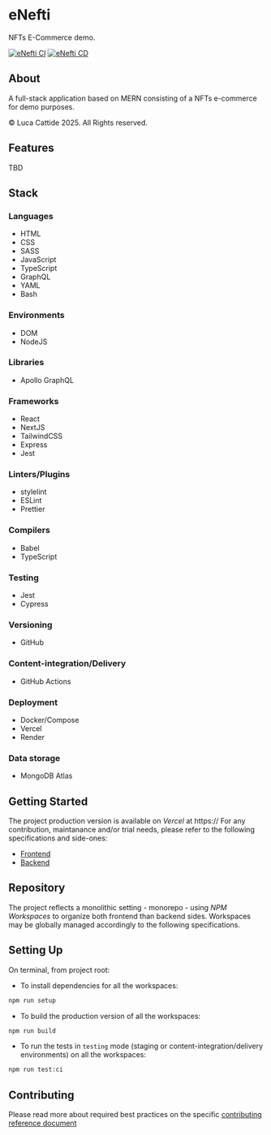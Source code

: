 
# eNefti

NFTs E-Commerce demo.

[![eNefti CI](https://github.com/lc-2025/enefti/actions/workflows/ci.yml/badge.svg)](https://github.com/lc-2025/enefti/actions/workflows/ci.yml) [![eNefti CD](https://github.com/lc-2025/enefti/actions/workflows/cd.yml/badge.svg)](https://github.com/lc-2025/enefti/actions/workflows/cd.yml)

## About

A full-stack application based on MERN consisting of a NFTs e-commerce for demo purposes.

© Luca Cattide 2025. All Rights reserved.

## Features

TBD

## Stack

### Languages

- HTML
- CSS
- SASS
- JavaScript
- TypeScript
- GraphQL
- YAML
- Bash

### Environments

- DOM
- NodeJS

### Libraries

- Apollo GraphQL

### Frameworks

- React
- NextJS
- TailwindCSS
- Express
- Jest

### Linters/Plugins

- stylelint
- ESLint
- Prettier

### Compilers

- Babel
- TypeScript

### Testing

- Jest
- Cypress

### Versioning

- GitHub

### Content-integration/Delivery

- GitHub Actions

### Deployment

- Docker/Compose
- Vercel
- Render

### Data storage

- MongoDB Atlas

## Getting Started

The project production version is available on _Vercel_ at https://
For any contribution, maintanance and/or trial needs, please refer to the following specifications and side-ones:

- [Frontend](./frontend/README.md)
- [Backend](./backend/README.md)

## Repository

The project reflects a monolithic setting - monorepo - using _NPM Workspaces_ to organize both frontend than backend sides.
Workspaces may be globally managed accordingly to the following specifications.

## Setting Up

On terminal, from project root:

- To install dependencies for all the workspaces:

```bash
npm run setup
```

- To build the production version of all the workspaces:

```bash
npm run build
```

- To run the tests in `testing` mode (staging or content-integration/delivery environments) on all the workspaces:

```bash
npm run test:ci
```

## Contributing

Please read more about required best practices on the specific [contributing reference document](./.github/CONTRIBUTING.md)
